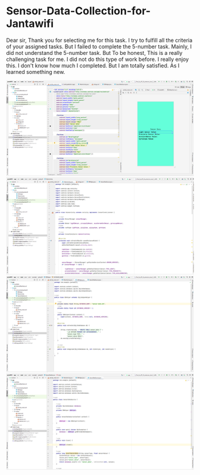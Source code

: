 # Sensor-Data-Collection-for-Jantawifi
<p>Dear sir, Thank you for selecting me for this task. I try to fulfill all the criteria of your assigned tasks. But I failed to complete the 5-number task. Mainly, I did not understand the 5-number task. But To be honest, This is a really challenging task for me. I did not do this type of work before. I really enjoy this. I don't know how much I completed. But I am totally satisfied. As I learned something new.  </p>
<img src ="C1.PNG">
<img src ="C2.PNG">
<img src ="C3.PNG">
<img src ="C4.PNG">
